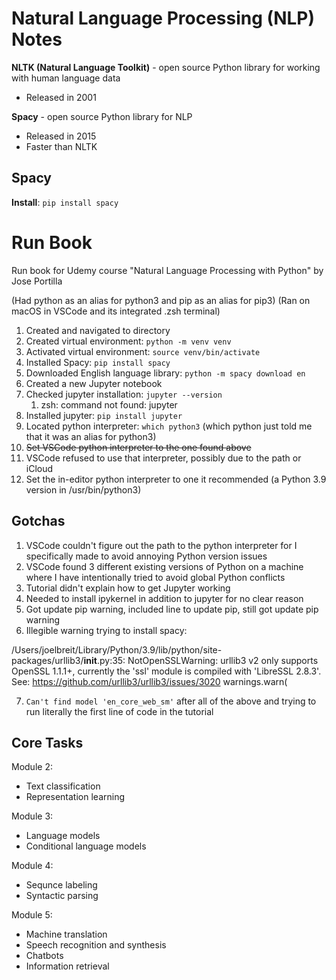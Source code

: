 # Natural Language Processing (NLP) Notes

**NLTK (Natural Language Toolkit)** - open source Python library for working with human language data
- Released in 2001

**Spacy** - open source Python library for NLP
- Released in 2015
- Faster than NLTK

## Spacy

**Install**: `pip install spacy`

# Run Book

Run book for Udemy course "Natural Language Processing with Python" by Jose Portilla

(Had python as an alias for python3 and pip as an alias for pip3)
(Ran on macOS in VSCode and its integrated .zsh terminal)

1. Created and navigated to directory
2. Created virtual environment: `python -m venv venv`
3. Activated virtual environment: `source venv/bin/activate`
4. Installed Spacy: `pip install spacy`
5. Downloaded English language library: `python -m spacy download en`
6. Created a new Jupyter notebook
7. Checked jupyter installation: `jupyter --version`
   1. zsh: command not found: jupyter
8. Installed jupyter: `pip install jupyter`
9. Located python interpreter: `which python3` (which python just told me that it was an alias for python3)
9. ~~Set VSCode python interpreter to the one found above~~
10. VSCode refused to use that interpreter, possibly due to the path or iCloud
11. Set the in-editor python interpreter to one it recommended (a Python 3.9 version in /usr/bin/python3)

## Gotchas

1. VSCode couldn't figure out the path to the python interpreter for I specifically made to avoid annoying Python version issues
2. VSCode found 3 different existing versions of Python on a machine where I have intentionally tried to avoid global Python conflicts
3. Tutorial didn't explain how to get Jupyter working
4. Needed to install ipykernel in addition to jupyter for no clear reason
5. Got update pip warning, included line to update pip, still got update pip warning
6. Illegible warning trying to install spacy:

/Users/joelbreit/Library/Python/3.9/lib/python/site-packages/urllib3/__init__.py:35: NotOpenSSLWarning: urllib3 v2 only supports OpenSSL 1.1.1+, currently the 'ssl' module is compiled with 'LibreSSL 2.8.3'. See: https://github.com/urllib3/urllib3/issues/3020
  warnings.warn(

7. `Can't find model 'en_core_web_sm'` after all of the above and trying to run literally the first line of code in the tutorial

## Core Tasks

Module 2:
- Text classification
- Representation learning

Module 3:
- Language models
- Conditional language models

Module 4:
- Sequnce labeling
- Syntactic parsing

Module 5:
- Machine translation
- Speech recognition and synthesis
- Chatbots
- Information retrieval